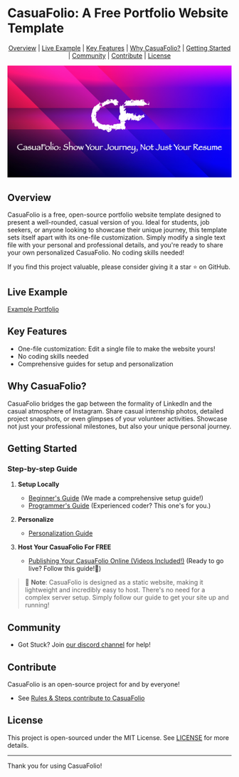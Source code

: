 # CasuaFolio: A Free Portfolio Website Template

<p align="center">
   <a href="#overview">Overview</a> |
   <a href="#live-example">Live Example</a> |
   <a href="#key-features">Key Features</a> |
   <a href="#why-casuafolio">Why CasuaFolio?</a> |
   <a href="#getting-started">Getting Started</a> |
   <a href="#community">Community</a> |
   <a href="#contribute">Contribute</a> |
   <a href="#license">License</a>
</p>

<p align="center">
  <img src='project_assets/casuafolio_logo/full_logo_with_slogan.jpg' width=800>
</p>

## Overview

CasuaFolio is a free, open-source portfolio website template designed to present a well-rounded, casual version of you. Ideal for students, job seekers, or anyone looking to showcase their unique journey, this template sets itself apart with its one-file customization. Simply modify a single text file with your personal and professional details, and you're ready to share your own personalized CasuaFolio. No coding skills needed!

If you find this project valuable, please consider giving it a star ⭐ on GitHub.

## Live Example

[Example Portfolio](https://terpconnect.umd.edu/~talnufai/)


## Key Features

- One-file customization: Edit a single file to make the website yours!
- No coding skills needed
- Comprehensive guides for setup and personalization


## Why CasuaFolio?

CasuaFolio bridges the gap between the formality of LinkedIn and the casual atmosphere of Instagram. Share casual internship photos, detailed project snapshots, or even glimpses of your volunteer activities. Showcase not just your professional milestones, but also your unique personal journey.


## Getting Started

### Step-by-step Guide

1. **Setup Locally**
    - [Beginner's Guide](./tutorial_files/detailed_setup_guide.md) (We made a comprehensive setup guide!)
    - [Programmer's Guide](./tutorial_files/advanced_setup_guide.md) (Experienced coder? This one's for you.)

2. **Personalize**
    - [Personalization Guide](./tutorial_files/personalize.md)


3. **Host Your CasuaFolio For FREE**
    - [Publishing Your CasuaFolio Online (Videos Included!)](./tutorial_files/publish_website_online.md) (Ready to go live? Follow this guide!🚀)

> 📝 **Note**: CasuaFolio is designed as a static website, making it lightweight and incredibly easy to host. There's no need for a complex server setup. Simply follow our guide to get your site up and running!


## Community
- Got Stuck? Join [our discord channel](https://discord.gg/GtfPbNyqe9) for help!


## Contribute
CasuaFolio is an open-source project for and by everyone!
 - See [Rules & Steps contribute to CasuaFolio](CONTRIBUTING.md)

## License

This project is open-sourced under the MIT License. See [LICENSE](LICENSE) for more details.

---

Thank you for using CasuaFolio!

